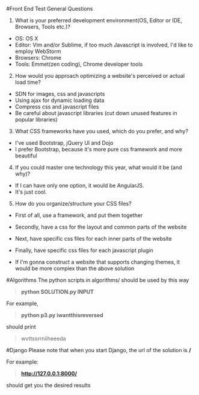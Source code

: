 #Front End Test General Questions
1. What is your preferred development environment(OS, Editor or IDE, Browsers, Tools etc.)?
  * OS: OS X
  * Editor: Vim and/or Sublime, if too much Javascript is involved, I'd like to employ WebStorm
  * Browsers: Chrome
  * Tools: Emmet(zen coding), Chrome developer tools

2. How would you approach optimizing a website's perceived or actual load time?
  * SDN for images, css and javascripts
  * Using ajax for dynamic loading data
  * Compress css and javascript files
  * Be careful about javascript libraries (cut down unused features in popular libraries)

3. What CSS frameworks have you used, which do you prefer, and why?
  * I've used Bootstrap, jQuery UI and Dojo
  * I prefer Bootstrap, because it's more pure css framework and more beautiful
  
4. If you could master one technology this year, what would it be (and why)?
  * If I can have only one option, it would be AngularJS.
  * It's just cool.

5. How do you organize/structure your CSS files?
  * First of all, use a framework, and put them together
  * Secondly, have a css for the layout and common parts of the website
  * Next, have specific css files for each inner parts of the website
  * Finally, have specific css files for each javascript plugin

  * If I'm gonna construct a website that supports changing themes, it would be more complex than the above solution

#Algorithms
The python scripts in algorithms/ should be used by this way
  >**python SOLUTION.py INPUT**

For example,
  >**python p3.py iwantthisreversed**

should print
  >wvttssrrniiheeeda

#Django
Please note that when you start Django, the url of the solution is **/**

For example:
  >**http://127.0.0.1:8000/**

should get you the desired results
